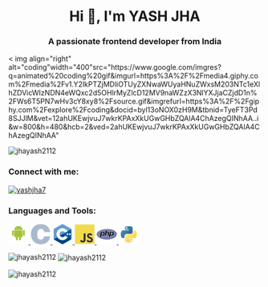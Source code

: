 <h1 align="center">Hi 👋, I'm YASH JHA</h1>
<h3 align="center">A passionate frontend developer from India</h3>
< img align="right" alt="coding"width="400"src="https://www.google.com/imgres?q=animated%20coding%20gif&imgurl=https%3A%2F%2Fmedia4.giphy.com%2Fmedia%2Fv1.Y2lkPTZjMDliOTUyZXNwaWUyaHNuZWxsM203NTc1eXlhZDVicWIzNDN4eWQxc2d5OHlrMyZlcD12MV9naWZzX3NlYXJjaCZjdD1n%2FWs6T5PN7wHv3cY8xy8%2Fsource.gif&imgrefurl=https%3A%2F%2Fgiphy.com%2Fexplore%2Fcoding&docid=byl13oNOX0zH9M&tbnid=TyeFT3Pd8SJJlM&vet=12ahUKEwjvuJ7wkrKPAxXkUGwGHbZQAlA4ChAzegQINhAA..i&w=800&h=480&hcb=2&ved=2ahUKEwjvuJ7wkrKPAxXkUGwGHbZQAlA4ChAzegQINhAA"
<p align="left"> <img src="https://komarev.com/ghpvc/?username=jhayash2112&label=Profile%20views&color=0e75b6&style=flat" alt="jhayash2112" /> </p>

<h3 align="left">Connect with me:</h3>
<p align="left">
<a href="https://instagram.com/yashjha7" target="blank"><img align="center" src="https://raw.githubusercontent.com/rahuldkjain/github-profile-readme-generator/master/src/images/icons/Social/instagram.svg" alt="yashjha7" height="30" width="40" /></a>
</p>

<h3 align="left">Languages and Tools:</h3>
<p align="left"> <a href="https://developer.android.com" target="_blank" rel="noreferrer"> <img src="https://raw.githubusercontent.com/devicons/devicon/master/icons/android/android-original-wordmark.svg" alt="android" width="40" height="40"/> </a> <a href="https://www.cprogramming.com/" target="_blank" rel="noreferrer"> <img src="https://raw.githubusercontent.com/devicons/devicon/master/icons/c/c-original.svg" alt="c" width="40" height="40"/> </a> <a href="https://www.w3schools.com/cpp/" target="_blank" rel="noreferrer"> <img src="https://raw.githubusercontent.com/devicons/devicon/master/icons/cplusplus/cplusplus-original.svg" alt="cplusplus" width="40" height="40"/> </a> <a href="https://developer.mozilla.org/en-US/docs/Web/JavaScript" target="_blank" rel="noreferrer"> <img src="https://raw.githubusercontent.com/devicons/devicon/master/icons/javascript/javascript-original.svg" alt="javascript" width="40" height="40"/> </a> <a href="https://www.php.net" target="_blank" rel="noreferrer"> <img src="https://raw.githubusercontent.com/devicons/devicon/master/icons/php/php-original.svg" alt="php" width="40" height="40"/> </a> <a href="https://www.python.org" target="_blank" rel="noreferrer"> <img src="https://raw.githubusercontent.com/devicons/devicon/master/icons/python/python-original.svg" alt="python" width="40" height="40"/> </a> </p>

<p><img align="left" src="https://github-readme-stats.vercel.app/api/top-langs?username=jhayash2112&show_icons=true&locale=en&layout=compact" alt="jhayash2112" /></p>

<p>&nbsp;<img align="center" src="https://github-readme-stats.vercel.app/api?username=jhayash2112&show_icons=true&locale=en" alt="jhayash2112" /></p>

<p><img align="center" src="https://github-readme-streak-stats.herokuapp.com/?user=jhayash2112&" alt="jhayash2112" /></p>
